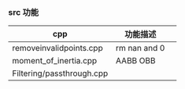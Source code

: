 ### src 功能

| cpp                       | 功能描述     |      |
| ------------------------- | ------------ | ---- |
| removeinvalidpoints.cpp   | rm nan and 0 |      |
| moment_of_inertia.cpp     | AABB OBB     |      |
| Filtering/passthrough.cpp |              |      |

